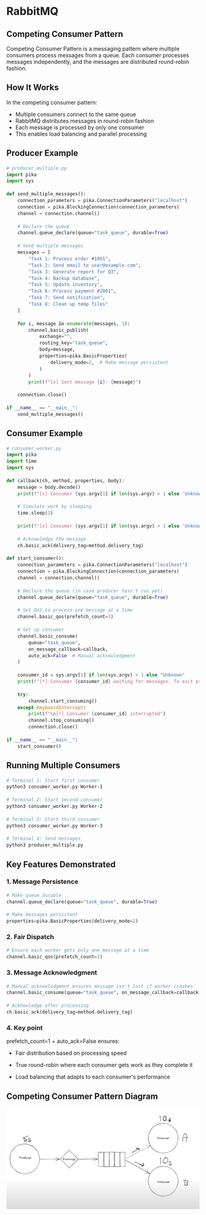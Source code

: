 # RabbitMQ

## Competing Consumer Pattern

Competing Consumer Pattern is a messaging pattern where multiple consumers process messages from a queue. Each consumer processes messages independently, and the messages are distributed round-robin fashion.

## How It Works

In the competing consumer pattern:
- Multiple consumers connect to the same queue
- RabbitMQ distributes messages in round-robin fashion
- Each message is processed by only one consumer
- This enables load balancing and parallel processing

## Producer Example

```python
# producer_multiple.py
import pika
import sys

def send_multiple_messages():
    connection_parameters = pika.ConnectionParameters("localhost")
    connection = pika.BlockingConnection(connection_parameters)
    channel = connection.channel()
    
    # Declare the queue
    channel.queue_declare(queue="task_queue", durable=True)
    
    # Send multiple messages
    messages = [
        "Task 1: Process order #1001",
        "Task 2: Send email to user@example.com", 
        "Task 3: Generate report for Q3",
        "Task 4: Backup database",
        "Task 5: Update inventory",
        "Task 6: Process payment #2001",
        "Task 7: Send notification",
        "Task 8: Clean up temp files"
    ]
    
    for i, message in enumerate(messages, 1):
        channel.basic_publish(
            exchange="",
            routing_key="task_queue",
            body=message,
            properties=pika.BasicProperties(
                delivery_mode=2,  # Make message persistent
            )
        )
        print(f"[x] Sent message {i}: {message}")
    
    connection.close()

if __name__ == "__main__":
    send_multiple_messages()
```

## Consumer Example

```python
# consumer_worker.py
import pika
import time
import sys

def callback(ch, method, properties, body):
    message = body.decode()
    print(f"[x] Consumer {sys.argv[1] if len(sys.argv) > 1 else 'Unknown'} received: {message}")
    
    # Simulate work by sleeping
    time.sleep(2)
    
    print(f"[x] Consumer {sys.argv[1] if len(sys.argv) > 1 else 'Unknown'} finished processing")
    
    # Acknowledge the message
    ch.basic_ack(delivery_tag=method.delivery_tag)

def start_consumer():
    connection_parameters = pika.ConnectionParameters("localhost")
    connection = pika.BlockingConnection(connection_parameters)
    channel = connection.channel()
    
    # Declare the queue (in case producer hasn't run yet)
    channel.queue_declare(queue="task_queue", durable=True)
    
    # Set QoS to process one message at a time
    channel.basic_qos(prefetch_count=1)
    
    # Set up consumer
    channel.basic_consume(
        queue="task_queue",
        on_message_callback=callback,
        auto_ack=False  # Manual acknowledgment
    )
    
    consumer_id = sys.argv[1] if len(sys.argv) > 1 else "Unknown"
    print(f"[*] Consumer {consumer_id} waiting for messages. To exit press CTRL+C")
    
    try:
        channel.start_consuming()
    except KeyboardInterrupt:
        print(f"\n[!] Consumer {consumer_id} interrupted")
        channel.stop_consuming()
        connection.close()

if __name__ == "__main__":
    start_consumer()
```

## Running Multiple Consumers

```bash
# Terminal 1: Start first consumer
python3 consumer_worker.py Worker-1

# Terminal 2: Start second consumer  
python3 consumer_worker.py Worker-2

# Terminal 3: Start third consumer
python3 consumer_worker.py Worker-3

# Terminal 4: Send messages
python3 producer_multiple.py
```

## Key Features Demonstrated

### 1. Message Persistence
```python
# Make queue durable
channel.queue_declare(queue="task_queue", durable=True)

# Make messages persistent
properties=pika.BasicProperties(delivery_mode=2)
```

### 2. Fair Dispatch
```python
# Ensure each worker gets only one message at a time
channel.basic_qos(prefetch_count=1)
```

### 3. Message Acknowledgment
```python
# Manual acknowledgment ensures message isn't lost if worker crashes
channel.basic_consume(queue="task_queue", on_message_callback=callback, auto_ack=False)

# Acknowledge after processing
ch.basic_ack(delivery_tag=method.delivery_tag)
```

### 4. Key point

prefetch_count=1 + auto_ack=False ensures:

- Fair distribution based on processing speed

- True round-robin where each consumer gets work as they complete it

- Load balancing that adapts to each consumer's performance


## Competing Consumer Pattern Diagram

![Competing Consumer Pattern Diagram](../resources/competing-consumer.png)
